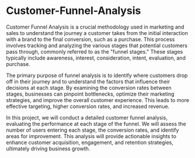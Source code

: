 # Customer-Funnel-Analysis

Customer Funnel Analysis is a crucial methodology used in marketing and sales to understand the journey a customer takes from the initial interaction with a brand to the final conversion, such as a purchase. This process involves tracking and analyzing the various stages that potential customers pass through, commonly referred to as the "funnel stages." These stages typically include awareness, interest, consideration, intent, evaluation, and purchase.

The primary purpose of funnel analysis is to identify where customers drop off in their journey and to understand the factors that influence their decisions at each stage. By examining the conversion rates between stages, businesses can pinpoint bottlenecks, optimize their marketing strategies, and improve the overall customer experience. This leads to more effective targeting, higher conversion rates, and increased revenue.

In this project, we will conduct a detailed customer funnel analysis, evaluating the performance at each stage of the funnel. We will assess the number of users entering each stage, the conversion rates, and identify areas for improvement. This analysis will provide actionable insights to enhance customer acquisition, engagement, and retention strategies, ultimately driving business growth.
